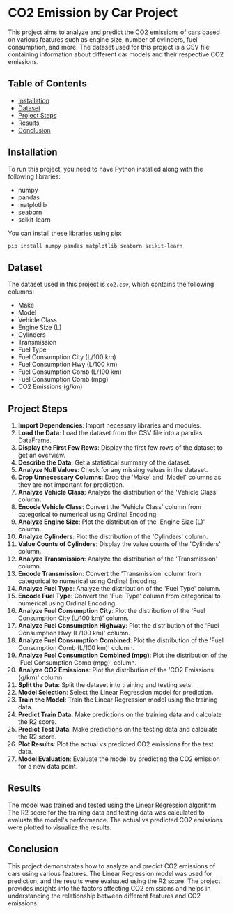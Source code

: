 # CO2 Emission by Car Project

This project aims to analyze and predict the CO2 emissions of cars based on various features such as engine size, number of cylinders, fuel consumption, and more. The dataset used for this project is a CSV file containing information about different car models and their respective CO2 emissions.

## Table of Contents
- [Installation](#installation)
- [Dataset](#dataset)
- [Project Steps](#project-steps)
- [Results](#results)
- [Conclusion](#conclusion)

## Installation

To run this project, you need to have Python installed along with the following libraries:
- numpy
- pandas
- matplotlib
- seaborn
- scikit-learn

You can install these libraries using pip:
```bash
pip install numpy pandas matplotlib seaborn scikit-learn
```

## Dataset

The dataset used in this project is `co2.csv`, which contains the following columns:
- Make
- Model
- Vehicle Class
- Engine Size (L)
- Cylinders
- Transmission
- Fuel Type
- Fuel Consumption City (L/100 km)
- Fuel Consumption Hwy (L/100 km)
- Fuel Consumption Comb (L/100 km)
- Fuel Consumption Comb (mpg)
- CO2 Emissions (g/km)

## Project Steps

1. **Import Dependencies**: Import necessary libraries and modules.
2. **Load the Data**: Load the dataset from the CSV file into a pandas DataFrame.
3. **Display the First Few Rows**: Display the first few rows of the dataset to get an overview.
4. **Describe the Data**: Get a statistical summary of the dataset.
5. **Analyze Null Values**: Check for any missing values in the dataset.
6. **Drop Unnecessary Columns**: Drop the 'Make' and 'Model' columns as they are not important for prediction.
7. **Analyze Vehicle Class**: Analyze the distribution of the 'Vehicle Class' column.
8. **Encode Vehicle Class**: Convert the 'Vehicle Class' column from categorical to numerical using Ordinal Encoding.
9. **Analyze Engine Size**: Plot the distribution of the 'Engine Size (L)' column.
10. **Analyze Cylinders**: Plot the distribution of the 'Cylinders' column.
11. **Value Counts of Cylinders**: Display the value counts of the 'Cylinders' column.
12. **Analyze Transmission**: Analyze the distribution of the 'Transmission' column.
13. **Encode Transmission**: Convert the 'Transmission' column from categorical to numerical using Ordinal Encoding.
14. **Analyze Fuel Type**: Analyze the distribution of the 'Fuel Type' column.
15. **Encode Fuel Type**: Convert the 'Fuel Type' column from categorical to numerical using Ordinal Encoding.
16. **Analyze Fuel Consumption City**: Plot the distribution of the 'Fuel Consumption City (L/100 km)' column.
17. **Analyze Fuel Consumption Highway**: Plot the distribution of the 'Fuel Consumption Hwy (L/100 km)' column.
18. **Analyze Fuel Consumption Combined**: Plot the distribution of the 'Fuel Consumption Comb (L/100 km)' column.
19. **Analyze Fuel Consumption Combined (mpg)**: Plot the distribution of the 'Fuel Consumption Comb (mpg)' column.
20. **Analyze CO2 Emissions**: Plot the distribution of the 'CO2 Emissions (g/km)' column.
21. **Split the Data**: Split the dataset into training and testing sets.
22. **Model Selection**: Select the Linear Regression model for prediction.
23. **Train the Model**: Train the Linear Regression model using the training data.
24. **Predict Train Data**: Make predictions on the training data and calculate the R2 score.
25. **Predict Test Data**: Make predictions on the testing data and calculate the R2 score.
26. **Plot Results**: Plot the actual vs predicted CO2 emissions for the test data.
27. **Model Evaluation**: Evaluate the model by predicting the CO2 emission for a new data point.

## Results

The model was trained and tested using the Linear Regression algorithm. The R2 score for the training data and testing data was calculated to evaluate the model's performance. The actual vs predicted CO2 emissions were plotted to visualize the results.

## Conclusion

This project demonstrates how to analyze and predict CO2 emissions of cars using various features. The Linear Regression model was used for prediction, and the results were evaluated using the R2 score. The project provides insights into the factors affecting CO2 emissions and helps in understanding the relationship between different features and CO2 emissions.
